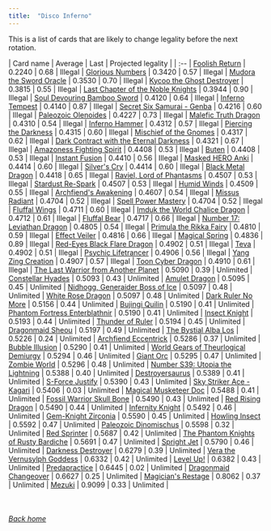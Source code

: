 ```yaml
---
title:  "Disco Inferno"
---
```


This is a list of cards that are likely to change legality before the next rotation.

| Card name | Average | Last | Projected legality |
| :-- |
[Foolish Return](https://db.ygoprodeck.com/card/?search=Foolish%20Return) | 0.2240 | 0.68 | Illegal |
[Glorious Numbers](https://db.ygoprodeck.com/card/?search=Glorious%20Numbers) | 0.3420 | 0.57 | Illegal |
[Mudora the Sword Oracle](https://db.ygoprodeck.com/card/?search=Mudora%20the%20Sword%20Oracle) | 0.3530 | 0.70 | Illegal |
[Kycoo the Ghost Destroyer](https://db.ygoprodeck.com/card/?search=Kycoo%20the%20Ghost%20Destroyer) | 0.3815 | 0.55 | Illegal |
[Last Chapter of the Noble Knights](https://db.ygoprodeck.com/card/?search=Last%20Chapter%20of%20the%20Noble%20Knights) | 0.3944 | 0.90 | Illegal |
[Soul Devouring Bamboo Sword](https://db.ygoprodeck.com/card/?search=Soul%20Devouring%20Bamboo%20Sword) | 0.4120 | 0.64 | Illegal |
[Inferno Tempest](https://db.ygoprodeck.com/card/?search=Inferno%20Tempest) | 0.4140 | 0.87 | Illegal |
[Secret Six Samurai - Genba](https://db.ygoprodeck.com/card/?search=Secret%20Six%20Samurai%20-%20Genba) | 0.4216 | 0.60 | Illegal |
[Paleozoic Olenoides](https://db.ygoprodeck.com/card/?search=Paleozoic%20Olenoides) | 0.4227 | 0.73 | Illegal |
[Malefic Truth Dragon](https://db.ygoprodeck.com/card/?search=Malefic%20Truth%20Dragon) | 0.4310 | 0.54 | Illegal |
[Inferno Hammer](https://db.ygoprodeck.com/card/?search=Inferno%20Hammer) | 0.4312 | 0.57 | Illegal |
[Piercing the Darkness](https://db.ygoprodeck.com/card/?search=Piercing%20the%20Darkness) | 0.4315 | 0.60 | Illegal |
[Mischief of the Gnomes](https://db.ygoprodeck.com/card/?search=Mischief%20of%20the%20Gnomes) | 0.4317 | 0.62 | Illegal |
[Dark Contract with the Eternal Darkness](https://db.ygoprodeck.com/card/?search=Dark%20Contract%20with%20the%20Eternal%20Darkness) | 0.4321 | 0.67 | Illegal |
[Amazoness Fighting Spirit](https://db.ygoprodeck.com/card/?search=Amazoness%20Fighting%20Spirit) | 0.4408 | 0.53 | Illegal |
[Buten](https://db.ygoprodeck.com/card/?search=Buten) | 0.4408 | 0.53 | Illegal |
[Instant Fusion](https://db.ygoprodeck.com/card/?search=Instant%20Fusion) | 0.4410 | 0.56 | Illegal |
[Masked HERO Anki](https://db.ygoprodeck.com/card/?search=Masked%20HERO%20Anki) | 0.4414 | 0.60 | Illegal |
[Silver's Cry](https://db.ygoprodeck.com/card/?search=Silver's%20Cry) | 0.4414 | 0.60 | Illegal |
[Black Metal Dragon](https://db.ygoprodeck.com/card/?search=Black%20Metal%20Dragon) | 0.4418 | 0.65 | Illegal |
[Raviel, Lord of Phantasms](https://db.ygoprodeck.com/card/?search=Raviel,%20Lord%20of%20Phantasms) | 0.4507 | 0.53 | Illegal |
[Stardust Re-Spark](https://db.ygoprodeck.com/card/?search=Stardust%20Re-Spark) | 0.4507 | 0.53 | Illegal |
[Humid Winds](https://db.ygoprodeck.com/card/?search=Humid%20Winds) | 0.4509 | 0.55 | Illegal |
[Archfiend's Awakening](https://db.ygoprodeck.com/card/?search=Archfiend's%20Awakening) | 0.4607 | 0.54 | Illegal |
[Missus Radiant](https://db.ygoprodeck.com/card/?search=Missus%20Radiant) | 0.4704 | 0.52 | Illegal |
[Spell Power Mastery](https://db.ygoprodeck.com/card/?search=Spell%20Power%20Mastery) | 0.4704 | 0.52 | Illegal |
[Fluffal Wings](https://db.ygoprodeck.com/card/?search=Fluffal%20Wings) | 0.4711 | 0.60 | Illegal |
[Imduk the World Chalice Dragon](https://db.ygoprodeck.com/card/?search=Imduk%20the%20World%20Chalice%20Dragon) | 0.4712 | 0.61 | Illegal |
[Fluffal Bear](https://db.ygoprodeck.com/card/?search=Fluffal%20Bear) | 0.4717 | 0.66 | Illegal |
[Number 17: Leviathan Dragon](https://db.ygoprodeck.com/card/?search=Number%2017:%20Leviathan%20Dragon) | 0.4805 | 0.54 | Illegal |
[Primula the Rikka Fairy](https://db.ygoprodeck.com/card/?search=Primula%20the%20Rikka%20Fairy) | 0.4810 | 0.59 | Illegal |
[Effect Veiler](https://db.ygoprodeck.com/card/?search=Effect%20Veiler) | 0.4816 | 0.66 | Illegal |
[Magical Spring](https://db.ygoprodeck.com/card/?search=Magical%20Spring) | 0.4836 | 0.89 | Illegal |
[Red-Eyes Black Flare Dragon](https://db.ygoprodeck.com/card/?search=Red-Eyes%20Black%20Flare%20Dragon) | 0.4902 | 0.51 | Illegal |
[Teva](https://db.ygoprodeck.com/card/?search=Teva) | 0.4902 | 0.51 | Illegal |
[Psychic Lifetrancer](https://db.ygoprodeck.com/card/?search=Psychic%20Lifetrancer) | 0.4906 | 0.56 | Illegal |
[Yang Zing Creation](https://db.ygoprodeck.com/card/?search=Yang%20Zing%20Creation) | 0.4907 | 0.57 | Illegal |
[Toon Cyber Dragon](https://db.ygoprodeck.com/card/?search=Toon%20Cyber%20Dragon) | 0.4910 | 0.61 | Illegal |
[The Last Warrior from Another Planet](https://db.ygoprodeck.com/card/?search=The%20Last%20Warrior%20from%20Another%20Planet) | 0.5090 | 0.39 | Unlimited |
[Constellar Hyades](https://db.ygoprodeck.com/card/?search=Constellar%20Hyades) | 0.5093 | 0.43 | Unlimited |
[Amulet Dragon](https://db.ygoprodeck.com/card/?search=Amulet%20Dragon) | 0.5095 | 0.45 | Unlimited |
[Nidhogg, Generaider Boss of Ice](https://db.ygoprodeck.com/card/?search=Nidhogg,%20Generaider%20Boss%20of%20Ice) | 0.5097 | 0.48 | Unlimited |
[White Rose Dragon](https://db.ygoprodeck.com/card/?search=White%20Rose%20Dragon) | 0.5097 | 0.48 | Unlimited |
[Dark Ruler No More](https://db.ygoprodeck.com/card/?search=Dark%20Ruler%20No%20More) | 0.5156 | 0.44 | Unlimited |
[Bujingi Quilin](https://db.ygoprodeck.com/card/?search=Bujingi%20Quilin) | 0.5190 | 0.41 | Unlimited |
[Phantom Fortress Enterblathnir](https://db.ygoprodeck.com/card/?search=Phantom%20Fortress%20Enterblathnir) | 0.5190 | 0.41 | Unlimited |
[Insect Knight](https://db.ygoprodeck.com/card/?search=Insect%20Knight) | 0.5193 | 0.44 | Unlimited |
[Thunder of Ruler](https://db.ygoprodeck.com/card/?search=Thunder%20of%20Ruler) | 0.5194 | 0.45 | Unlimited |
[Dragonmaid Sheou](https://db.ygoprodeck.com/card/?search=Dragonmaid%20Sheou) | 0.5197 | 0.49 | Unlimited |
[The Bystial Alba Los](https://db.ygoprodeck.com/card/?search=The%20Bystial%20Alba%20Los) | 0.5226 | 0.24 | Unlimited |
[Archfiend Eccentrick](https://db.ygoprodeck.com/card/?search=Archfiend%20Eccentrick) | 0.5286 | 0.37 | Unlimited |
[Bubble Illusion](https://db.ygoprodeck.com/card/?search=Bubble%20Illusion) | 0.5290 | 0.41 | Unlimited |
[World Gears of Theurlogical Demiurgy](https://db.ygoprodeck.com/card/?search=World%20Gears%20of%20Theurlogical%20Demiurgy) | 0.5294 | 0.46 | Unlimited |
[Giant Orc](https://db.ygoprodeck.com/card/?search=Giant%20Orc) | 0.5295 | 0.47 | Unlimited |
[Zombie World](https://db.ygoprodeck.com/card/?search=Zombie%20World) | 0.5296 | 0.48 | Unlimited |
[Number S39: Utopia the Lightning](https://db.ygoprodeck.com/card/?search=Number%20S39:%20Utopia%20the%20Lightning) | 0.5388 | 0.40 | Unlimited |
[Destroyersaurus](https://db.ygoprodeck.com/card/?search=Destroyersaurus) | 0.5389 | 0.41 | Unlimited |
[S-Force Justify](https://db.ygoprodeck.com/card/?search=S-Force%20Justify) | 0.5390 | 0.43 | Unlimited |
[Sky Striker Ace - Kagari](https://db.ygoprodeck.com/card/?search=Sky%20Striker%20Ace%20-%20Kagari) | 0.5406 | 0.03 | Unlimited |
[Magical Musketeer Doc](https://db.ygoprodeck.com/card/?search=Magical%20Musketeer%20Doc) | 0.5488 | 0.41 | Unlimited |
[Fossil Warrior Skull Bone](https://db.ygoprodeck.com/card/?search=Fossil%20Warrior%20Skull%20Bone) | 0.5490 | 0.43 | Unlimited |
[Red Rising Dragon](https://db.ygoprodeck.com/card/?search=Red%20Rising%20Dragon) | 0.5490 | 0.44 | Unlimited |
[Infernity Knight](https://db.ygoprodeck.com/card/?search=Infernity%20Knight) | 0.5492 | 0.46 | Unlimited |
[Gem-Knight Zirconia](https://db.ygoprodeck.com/card/?search=Gem-Knight%20Zirconia) | 0.5590 | 0.45 | Unlimited |
[Howling Insect](https://db.ygoprodeck.com/card/?search=Howling%20Insect) | 0.5592 | 0.47 | Unlimited |
[Paleozoic Dinomischus](https://db.ygoprodeck.com/card/?search=Paleozoic%20Dinomischus) | 0.5598 | 0.32 | Unlimited |
[Red Sprinter](https://db.ygoprodeck.com/card/?search=Red%20Sprinter) | 0.5687 | 0.42 | Unlimited |
[The Phantom Knights of Rusty Bardiche](https://db.ygoprodeck.com/card/?search=The%20Phantom%20Knights%20of%20Rusty%20Bardiche) | 0.5691 | 0.47 | Unlimited |
[Spright Jet](https://db.ygoprodeck.com/card/?search=Spright%20Jet) | 0.5790 | 0.46 | Unlimited |
[Darkness Destroyer](https://db.ygoprodeck.com/card/?search=Darkness%20Destroyer) | 0.6279 | 0.39 | Unlimited |
[Vera the Vernusylph Goddess](https://db.ygoprodeck.com/card/?search=Vera%20the%20Vernusylph%20Goddess) | 0.6332 | 0.42 | Unlimited |
[Level Up!](https://db.ygoprodeck.com/card/?search=Level%20Up!) | 0.6382 | 0.43 | Unlimited |
[Predapractice](https://db.ygoprodeck.com/card/?search=Predapractice) | 0.6445 | 0.02 | Unlimited |
[Dragonmaid Changeover](https://db.ygoprodeck.com/card/?search=Dragonmaid%20Changeover) | 0.6627 | 0.25 | Unlimited |
[Magician's Restage](https://db.ygoprodeck.com/card/?search=Magician's%20Restage) | 0.8062 | 0.37 | Unlimited |
[Mezuki](https://db.ygoprodeck.com/card/?search=Mezuki) | 0.9099 | 0.33 | Unlimited |

<br>

###### [Back home](index)